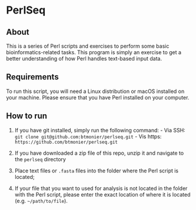 # PerlSeq

## About
This is a series of Perl scripts and exercises to perform some basic 
bioinformatics-related tasks. This program is simply an exercise to get a
better understanding of how Perl handles text-based input data.

## Requirements
To run this script, you will need a Linux distribution or macOS installed on
your machine. Please ensure that you have Perl installed on your computer.

## How to run

1) If you have git installed, simply run the following command:
		- Via SSH: `git clone git@github.com:btmonier/perlseq.git`
		- Vis https: `https://github.com/btmonier/perlseq.git`

2) If you have downloaded a zip file of this repo, unzip it and navigate to the `perlseq` directory

2) Place text files or `.fasta` files into the folder where the Perl script is located;

3) If your file that you want to used for analysis is not located in the folder with the Perl script, please enter the exact location of where it is located (e.g. `~/path/to/file`).